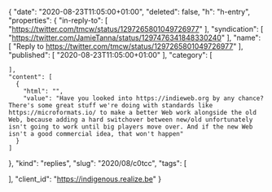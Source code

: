 {
  "date": "2020-08-23T11:05:00+01:00",
  "deleted": false,
  "h": "h-entry",
  "properties": {
    "in-reply-to": [
      "https://twitter.com/tmcw/status/1297265801049726977"
    ],
    "syndication": [
      "https://twitter.com/JamieTanna/status/1297476341848330240"
    ],
    "name": [
      "Reply to https://twitter.com/tmcw/status/1297265801049726977"
    ],
    "published": [
      "2020-08-23T11:05:00+01:00"
    ],
    "category": [

    ],
    "content": [
      {
        "html": "",
        "value": "Have you looked into https://indieweb.org by any chance? There's some great stuff we're doing with standards like https://microformats.io/ to make a better Web work alongside the old Web, because adding a hard switchover between new/old unfortunately isn't going to work until big players move over. And if the new Web isn't a good commercial idea, that won't happen"
      }
    ]
  },
  "kind": "replies",
  "slug": "2020/08/c0tcc",
  "tags": [

  ],
  "client_id": "https://indigenous.realize.be"
}
